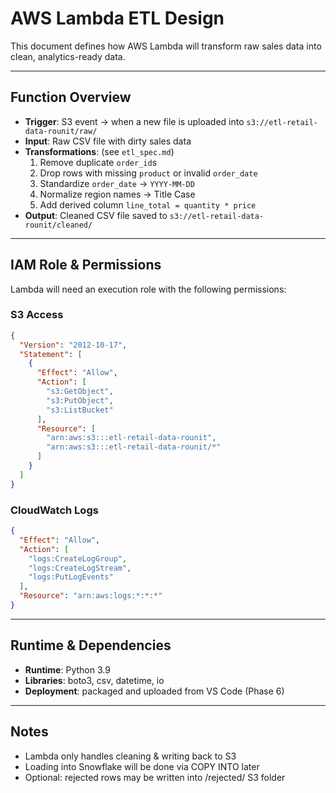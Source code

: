 # AWS Lambda ETL Design

This document defines how AWS Lambda will transform raw sales data into clean, analytics-ready data.

---

## Function Overview

- **Trigger**: S3 event → when a new file is uploaded into `s3://etl-retail-data-rounit/raw/`
- **Input**: Raw CSV file with dirty sales data
- **Transformations**: (see `etl_spec.md`)
  1. Remove duplicate `order_id`s
  2. Drop rows with missing `product` or invalid `order_date`
  3. Standardize `order_date` → `YYYY-MM-DD`
  4. Normalize region names → Title Case
  5. Add derived column `line_total = quantity * price`
- **Output**: Cleaned CSV file saved to `s3://etl-retail-data-rounit/cleaned/`

---

## IAM Role & Permissions

Lambda will need an execution role with the following permissions:

### S3 Access
```json
{
  "Version": "2012-10-17",
  "Statement": [
    {
      "Effect": "Allow",
      "Action": [
        "s3:GetObject",
        "s3:PutObject",
        "s3:ListBucket"
      ],
      "Resource": [
        "arn:aws:s3:::etl-retail-data-rounit",
        "arn:aws:s3:::etl-retail-data-rounit/*"
      ]
    }
  ]
}
```

### CloudWatch Logs
```json
{
  "Effect": "Allow",
  "Action": [
    "logs:CreateLogGroup",
    "logs:CreateLogStream",
    "logs:PutLogEvents"
  ],
  "Resource": "arn:aws:logs:*:*:*"
}
```

---

## Runtime & Dependencies

- **Runtime**: Python 3.9
- **Libraries**: boto3, csv, datetime, io
- **Deployment**: packaged and uploaded from VS Code (Phase 6)

---

## Notes

- Lambda only handles cleaning & writing back to S3
- Loading into Snowflake will be done via COPY INTO later
- Optional: rejected rows may be written into /rejected/ S3 folder